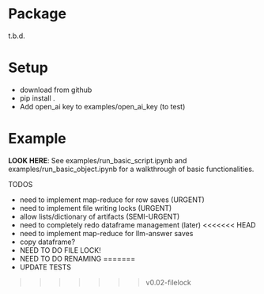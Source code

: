 # Package

t.b.d.

# Setup

- download from github
- pip install .
- Add open_ai key to examples/open_ai_key (to test)

# Example

**LOOK HERE**: See examples/run_basic_script.ipynb and examples/run_basic_object.ipynb for a walkthrough of basic functionalities.


TODOS
- need to implement map-reduce for row saves (URGENT)
- need to implement file writing locks (URGENT)
- allow lists/dictionary of artifacts (SEMI-URGENT)
- need to completely redo dataframe management (later)
<<<<<<< HEAD
- need to implement map-reduce for llm-answer saves
- copy dataframe?
- NEED TO DO FILE LOCK! 
- NEED TO DO RENAMING
=======
- UPDATE TESTS
>>>>>>> v0.02-filelock
